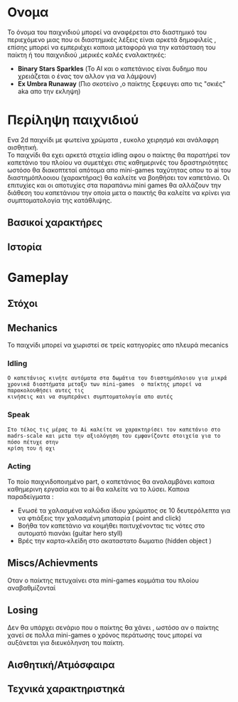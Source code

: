 
#  Ονομα 

Το όνομα του παιχνιδιού μπορεί να αναφέρεται στο διαστημικό του περιεχόμενο 
μιας που οι διαστημικές λέξεις είναι αρκετά δημοφιλείς , επίσης μπορεί να εμπεριέχει καποια
μεταφορά για την κατάσταση του παίκτη ή του παιχνιδιού ,μερικές καλές εναλακτηκές:

- **Binary Stars Sparkles** (Το AI και ο καπετάνιος είναι δυδημο που χρειάζεται ο ένας τον αλλον για να λάμψουν)
- **Ex Umbra Runaway** (Πιο σκοτείνο ,ο παίκτης ξεφευγει απο τις "σκιές" aka απο την εκληψη)

#  Περίληψη παιχνιδιού

Ενα 2d παιχνίδι με φωτείνα χρώματα , ευκολο χειρησμό και ανάλαφρη αισθητική.  
Το παιχνίδι θα εχει αρκετά στιχεία idling αφου ο παίκτης θα παρατήρεί τον καπετάνιο του πλοίου να συμετέχει στις καθημερινές του δραστηριότητες
ωστόσο θα διακοπτεταί απότομα απο mini-games ταχύτητας οπου το ai του διαστημόπλοοιου (χαρακτήρας) θα καλείτε να βοηθήσει τον καπετάνιο. 
Οι επιτυχίες και οι αποτυχίες στα παραπάνω mini games θα αλλάζουν την διάθεση του καπετάνιου την οποία μετα ο παικτής θα καλείτε να κρίνει για συμπτοματολογία της κατάθλιψης.

## Βασικοί χαρακτήρες

## Ιστορία 

# Gameplay

## Στόχοι 

## Mechanics 

Το παιχνίδι μπορεί να χωριστεί σε τρείς κατηγορίες απο πλευρά mecanics

### Idling 
    Ο καπετάνιος κινήτε αυτόματα στα δωμάτια του διαστημόπλοιου για μικρά χρονικά διαστήματα μεταξυ των mini-games  ο παίκτης μπορεί να παρακολουθήσει αυτες τις 
    κινήσεις και να συμπεράνει συμπτοματολογία απο αυτές
### Speak
    Στο τέλος τις μέρας το Ai καλείτε να χαρακτηρίσει τον καπετάνιο στο madrs-scale και μετα την αξιολόγηση του εμφανίζοντε στοιχεία για το πόσο πέτυχε στην 
    κρίση του ή οχι  
### Acting 
 Το ποίο παιχνιδοποιημένο part, ο καπετάνιος θα αναλαμβάνει καποια καθημερινη εργασία και το ai θα καλείτε να το λύσει.
 Καποια παραδείγματα :
- Ενωσέ τα χαλασμένα καλώδια ίδιου χρώματος σε 10 δευτερόλεπτα για να φτιάξεις την χαλασμένη μπαταρία ( point and click)
- Βοήθα τον καπετάνιο να κοιμήθει παιτυχένοντας τις νότες στο αυτοματό πιανάκι (guitar hero styll)
- Βρές την καρτα-κλείδη στο ακαταστατο δωματιο (hidden object )

## Miscs/Achievments
Οταν ο παίκτης πετυχαίνει στα mini-games κομμάτια του πλοίου αναβαθμίζονταί 

## Losing 
Δεν θα υπάρχει σενάριο που ο παίκτης θα χάνει , ωστόσο αν ο παίκτης χανεί σε πολλα mini-games ο χρόνος περάτωσης τους μπορεί να αυξάνεται
για διευκόληνση του παίκτη.

## Αισθητική/Ατμόσφαιρα

## Τεχνικά χαρακτηριστηκά
 
